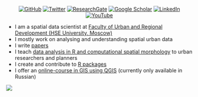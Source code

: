 <p align="center">
	<a href="https://github.com/e-kotov"><img src="https://img.shields.io/github/followers/e-kotov.svg?label=GitHub&style=for-the-badge&color=red" alt="GitHub"></a>
  <a href="https://twitter.com/EgorKotov"><img src="https://img.shields.io/badge/-Twitter-555555?style=for-the-badge&logo=twitter&logoColor=white" alt="Twitter"></a>
  <a href="https://www.researchgate.net/profile/Egor_Kotov"><img src="https://img.shields.io/badge/-ResearchGate-555555?style=for-the-badge&logo=researchgate&logoColor=white" alt="ResearchGate"></a>
  <a href="https://scholar.google.ru/citations?user=lZ2AXMAAAAAJ&hl=en"><img src="https://img.shields.io/badge/-Google Scholar-555555?style=for-the-badge&logo=google-scholar&logoColor=white" alt="Google Scholar"></a>
    <a href="https://www.linkedin.com/in/egorkotov/"><img src="https://img.shields.io/badge/LinkedIn-blue?style=for-the-badge&logo=linkedin&logoColor=grey" alt="LinkedIn"></a>
  <a href="http://youtube.com/c/EgorKotov"><img src="https://img.shields.io/badge/-YouTube-555555?style=for-the-badge&logo=youtube&logoColor=white" alt="YouTube"></a>	
</p>

- I am a spatial data scientist at [Faculty of Urban and Regional Development (HSE University, Moscow)](https://gorod.hse.ru/en/) 
- I mostly work on analysing and understanding spatial urban data
- I write [papers](https://www.hse.ru/en/staff/ekotov#sci)
- I teach [data analysis in R and computational spatial morphology](https://www.hse.ru/en/staff/ekotov#teaching) to urban researchers and planners
- I create and contribute to [R packages](https://github.com/e-kotov?tab=repositories&q=&type=&language=r&sort=)
- I offer an [online-course in GIS using QGIS](https://www.hse.ru/edu/dpo/464952308) (currently only available in Russian)


<img src="https://api.segment.io/v1/pixel/track?data=ewogICJ3cml0ZUtleSI6ICJsRDJyWm9Idk1PYzlTeHU3dkdXaDlNRGJCQjdwNndxdiIsCiAgInVz
ZXJJZCI6ICJnaGVrIiwKICAiZXZlbnQiOiAiR2l0SHViIiwKICAicHJvcGVydGllcyI6IHsKICAg
ICJzdWJqZWN0IjogIkdpdEh1YiIsCiAgICAiZW1haWwiOiAiR2l0SHViIgogIH0KfQ==">

